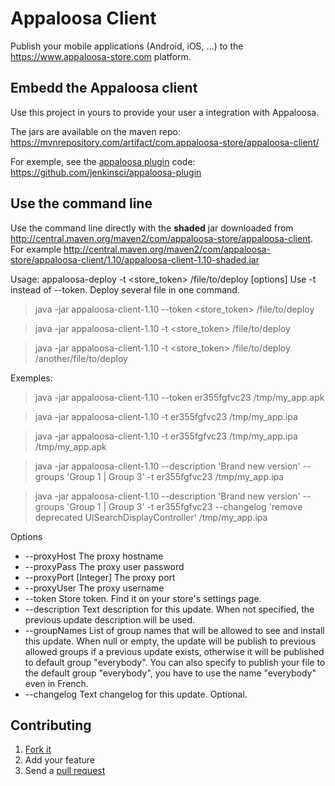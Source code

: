 Appaloosa Client
================

Publish your mobile applications (Android, iOS, ...) to the https://www.appaloosa-store.com platform.

Embedd the Appaloosa client
---------------------------
Use this project in yours to provide your user a integration with Appaloosa.

The jars are available on the maven repo: https://mvnrepository.com/artifact/com.appaloosa-store/appaloosa-client/

For exemple, see the [appaloosa plugin](https://wiki.jenkins-ci.org/display/JENKINS/Appaloosa+Plugin) code: https://github.com/jenkinsci/appaloosa-plugin


Use the command line
---------------------------
Use the command line directly with the **shaded** jar downloaded from http://central.maven.org/maven2/com/appaloosa-store/appaloosa-client. For example http://central.maven.org/maven2/com/appaloosa-store/appaloosa-client/1.10/appaloosa-client-1.10-shaded.jar

Usage: appaloosa-deploy -t <store_token> /file/to/deploy [options]
Use -t instead of --token.
Deploy several file in one command.

> java -jar appaloosa-client-1.10 --token <store_token> /file/to/deploy

> java -jar appaloosa-client-1.10 -t <store_token> /file/to/deploy

> java -jar appaloosa-client-1.10 -t <store_token> /file/to/deploy /another/file/to/deploy

Exemples:
> java -jar appaloosa-client-1.10 --token er355fgfvc23 /tmp/my_app.apk

> java -jar appaloosa-client-1.10 -t er355fgfvc23 /tmp/my_app.ipa

> java -jar appaloosa-client-1.10 -t er355fgfvc23 /tmp/my_app.ipa /tmp/my_app.apk

> java -jar appaloosa-client-1.10 --description 'Brand new version' --groups 'Group 1 | Group 3' -t er355fgfvc23 /tmp/my_app.ipa

> java -jar appaloosa-client-1.10 --description 'Brand new version' --groups 'Group 1 | Group 3' -t er355fgfvc23 --changelog 'remove deprecated UISearchDisplayController' /tmp/my_app.ipa

Options                             
* --proxyHost                             The proxy hostname                     
* --proxyPass                             The proxy user password                
* --proxyPort [Integer]                   The proxy port                         
* --proxyUser                             The proxy username                     
* --token                                 Store token. Find it on your store's settings page.
* --description 													Text description for this update. When not specified, the previous update description will be used.
* --groupNames 														List of group names that will be allowed to see and install this update. When null or empty, the update will be publish to previous allowed groups if a previous update exists, otherwise it will be published to default group "everybody". You can also specify to publish your file to the default group "everybody", you have to use the name "everybody" even in French.
* --changelog 													    Text changelog for this update. Optional.


Contributing
------------
1. [Fork it](http://help.github.com/fork-a-repo/)
2. Add your feature
3. Send a [pull request](http://help.github.com/send-pull-requests/)

